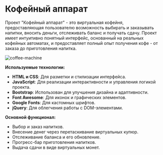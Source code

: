 # Кофейный аппарат

Проект "Кофейный аппарат" - это виртуальная кофейня, предоставляющая пользователю возможность выбирать и заказывать напитки, вносить деньги, отслеживать баланс и получать сдачу. Проект имеет интуитивно понятный интерфейс, основанный на реальных кофейных автоматах, и предоставляет полный опыт получения кофе - от заказа до приготовления напитка.

![coffee-machine](https://sun9-23.userapi.com/impg/QMgnB2ni3rx4ea7NNuttZirPtc6g9cIaCfzYMg/b6oSlIxG-10.jpg?size=600x397&quality=95&sign=cd55a15b75e03c4357e3a420fac7b2a4&type=album)

**Используемые технологии:**

- **HTML и CSS**: Для разметки и стилизации интерфейса.
- **JavaScript**: Для реализации интерактивности и управления логикой проекта.
- **Bootstrap**: Использован для улучшения дизайна и адаптивности.
- **Font Awesome**: Для иконок и графических элементов.
- **Google Fonts**: Для кастомных шрифтов.
- **jQuery**: Для облегчения работы с DOM-элементами.
  
**Основной функционал:**

- Выбор и заказ напитков.
- Внесение денег через перетаскивание виртуальных купюр.
- Отслеживание баланса и его обновление.
- Прогресс-бар приготовления напитков.
- Выдача сдачи в виде виртуальных монет.
